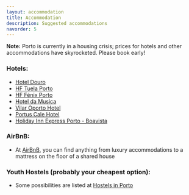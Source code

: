 ```yaml
---
layout: accommodation
title: Accommodation
description: Suggested accommodations
navorder: 5
---
```


**Note:** Porto is currently in a housing crisis; prices for hotels and other accommodations have skyrocketed. Please book early!

### Hotels:

- [Hotel Douro](https://www.hoteldouro.pt/en)
- [HF Tuela Porto](https://www.hfhotels.com/en/hotels-en/hf-tuela-porto-en/)
- [HF Fénix Porto](https://www.hfhotels.com/en/hotels-en/hf-fenix-porto-en/)
- [Hotel da Musica](https://www.hoteldamusica.com/en/)
- [Vilar Oporto Hotel](https://casa-de-vilar.portohotel.net/en/)
- [Portus Cale Hotel](https://www.portuscalehotel.com/en/)
- [Holiday Inn Express Porto - Boavista](https://www.ihg.com/holidayinnexpress/hotels/gb/en/porto/opoto/hoteldetail)


### AirBnB:

- At [AirBnB](https://www.airbnb.pt/porto-portugal/stays), you can find anything from luxury accommodations to a mattress on the floor of a shared house


### Youth Hostels (probably your cheapest option):

- Some possibilities are listed at [Hostels in Porto](https://www.hostelworld.com/hostels/europe/portugal/porto/) 

